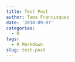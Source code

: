 ```yaml
---
title: Test Post
author: Tama Francisquez
date: '2018-09-07'
categories:
  - R
tags:
  - R Markdown
slug: test-post
---
```


